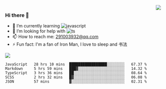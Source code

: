 <img align='right' src='https://github-readme-stats.vercel.app/api?username=niaogege&show_icons=true&theme=radical'/>

### Hi there 👋

- 🌱 I’m currently learning ![javascript](https://img.shields.io/badge/javacript-learn-orange)
- 🤔 I’m looking for help with ![ts](https://img.shields.io/badge/ts-learn-yellow)
- 📫 How to reach me: 291003932@qq.com
- ⚡ Fun fact:  I'm a fan of Iron Man, I love to sleep and 书法

![](https://github-readme-stats.vercel.app/api/top-langs/?username=niaogege&layout=compact)

<!--START_SECTION:waka-->
```text
JavaScript   28 hrs 10 mins  █████████████████░░░░░░░░   67.37 % 
Markdown     5 hrs 59 mins   ███▓░░░░░░░░░░░░░░░░░░░░░   14.32 % 
TypeScript   3 hrs 36 mins   ██░░░░░░░░░░░░░░░░░░░░░░░   08.64 % 
SCSS         2 hrs 32 mins   █▓░░░░░░░░░░░░░░░░░░░░░░░   06.08 % 
JSON         57 mins         ▓░░░░░░░░░░░░░░░░░░░░░░░░   02.31 % 
```
<!--END_SECTION:waka-->
